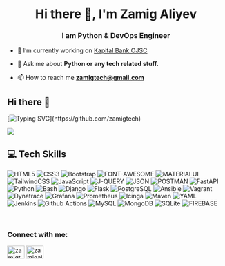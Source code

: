 <h1 align="center">Hi there 👋, I'm Zamig Aliyev</h1>
<h3 align="center">I am Python & DevOps Engineer</h3>

- 🔭 I’m currently working on [Kapital Bank OJSC](https://www.kapitalbank.az/)

- 💬 Ask me about **Python or any tech related stuff.**

- 📫 How to reach me **zamigtech@gmail.com**


## Hi there 👋
[![Typing SVG](https://readme-typing-svg.herokuapp.com?font=roboto&color=000000ff&size=18&vCenter=true&height=20&lines=I'm+Zamig+Aliyev;My+technical+skills.;)](https://github.com/zamigtech)

![](https://komarev.com/ghpvc/?username=zamigtech&style=flat&color=blue)

## 💻 Tech Skills
![HTML5](https://img.shields.io/badge/html5-%23E34F26.svg?style=for-the-badge&logo=html5&logoColor=white)
![CSS3](https://img.shields.io/badge/css3-%231572B6.svg?style=for-the-badge&logo=css3&logoColor=white) 
![Bootstrap](https://img.shields.io/badge/Bootstrap-563D7C?style=for-the-badge&logo=bootstrap&logoColor=white)
![FONT-AWESOME](https://img.shields.io/badge/Font_Awesome-339AF0?style=for-the-badge&logo=fontawesome&logoColor=white) 
![MATERIALUI](https://img.shields.io/badge/Material%20UI-007FFF?style=for-the-badge&logo=mui&logoColor=white) 
![TailwindCSS](https://img.shields.io/badge/tailwindcss-%2338B2AC.svg?style=for-the-badge&logo=tailwind-css&logoColor=white) 
![JavaScript](https://img.shields.io/badge/javascript-%23323330.svg?style=for-the-badge&logo=javascript&logoColor=%23F7DF1E) 
![J-QUERY](https://img.shields.io/badge/jQuery-0769AD?style=for-the-badge&logo=jquery&logoColor=white) 
![JSON](https://img.shields.io/badge/json-5E5C5C?style=for-the-badge&logo=json&logoColor=white) 
![POSTMAN]( https://img.shields.io/badge/Postman-FF6C37?style=for-the-badge&logo=Postman&logoColor=white) 
![FastAPI](https://img.shields.io/badge/FastAPI-005571?style=for-the-badge&logo=fastapi)  
![Python](https://img.shields.io/badge/Python-3776AB?style=for-the-badge&logo=python&logoColor=white)
![Bash](https://img.shields.io/badge/Bash-4EAA25?style=for-the-badge&logo=gnu-bash&logoColor=white)
![Django](https://img.shields.io/badge/Django-092E20?style=for-the-badge&logo=django&logoColor=white)
![Flask](https://img.shields.io/badge/Flask-000000?style=for-the-badge&logo=flask&logoColor=white)
![PostgreSQL](https://img.shields.io/badge/PostgreSQL-316192?style=for-the-badge&logo=postgresql&logoColor=white)
![Ansible](https://img.shields.io/badge/Ansible-EE0000?style=for-the-badge&logo=ansible&logoColor=white)
![Vagrant](https://img.shields.io/badge/Vagrant-1563FF?style=for-the-badge&logo=vagrant&logoColor=white)
![Dynatrace](https://img.shields.io/badge/Dynatrace-1273B6?style=for-the-badge&logo=dynatrace&logoColor=white)
![Grafana](https://img.shields.io/badge/Grafana-F46800?style=for-the-badge&logo=grafana&logoColor=white)
![Prometheus](https://img.shields.io/badge/Prometheus-E6522C?style=for-the-badge&logo=prometheus&logoColor=white)
![Icinga](https://img.shields.io/badge/Icinga-8B2023?style=for-the-badge&logo=icinga&logoColor=white)
![Maven](https://img.shields.io/badge/Maven-C71A36?style=for-the-badge&logo=apache-maven&logoColor=white)
![YAML](https://img.shields.io/badge/YAML-000000?style=for-the-badge&logo=yaml&logoColor=white)
![Jenkins](https://img.shields.io/badge/Jenkins-D24939?style=for-the-badge&logo=jenkins&logoColor=white)
![Github Actions](https://img.shields.io/badge/GitHub_Actions-2088FF?style=for-the-badge&logo=github-actions&logoColor=white)
![MySQL](https://img.shields.io/badge/mysql-%2300f.svg?style=for-the-badge&logo=mysql&logoColor=white) 
![MongoDB](https://img.shields.io/badge/MongoDB-%234ea94b.svg?style=for-the-badge&logo=mongodb&logoColor=white) 
![SQLite](https://img.shields.io/badge/sqlite-%2307405e.svg?style=for-the-badge&logo=sqlite&logoColor=white) 
![FIREBASE](https://img.shields.io/badge/firebase-ffca28?style=for-the-badge&logo=firebase&logoColor=black)   

<br>


<h3 align="left">Connect with me:</h3>
<p align="left">
<a href="https://twitter.com/zamigtech" target="blank"><img align="center" src="https://cdn.jsdelivr.net/npm/simple-icons@3.0.1/icons/twitter.svg" alt="zamigtech" height="30" width="40" /></a>
<a href="https://linkedin.com/in/zamigaliyev/" target="blank"><img align="center" src="https://cdn.jsdelivr.net/npm/simple-icons@3.0.1/icons/linkedin.svg" alt="zamigaliyev/" height="30" width="40" /></a>
</p>

